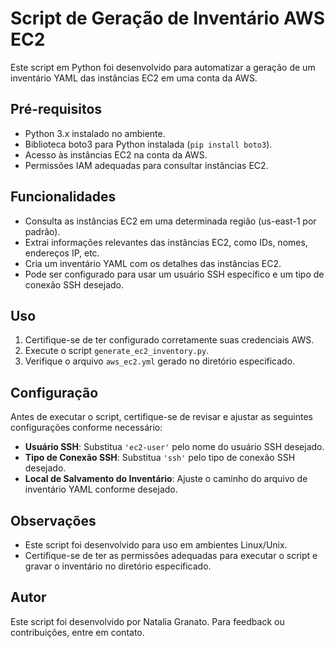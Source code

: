 # Script de Geração de Inventário AWS EC2

Este script em Python foi desenvolvido para automatizar a geração de um inventário YAML das instâncias EC2 em uma conta da AWS.

## Pré-requisitos

- Python 3.x instalado no ambiente.
- Biblioteca boto3 para Python instalada (`pip install boto3`).
- Acesso às instâncias EC2 na conta da AWS.
- Permissões IAM adequadas para consultar instâncias EC2.

## Funcionalidades

- Consulta as instâncias EC2 em uma determinada região (us-east-1 por padrão).
- Extrai informações relevantes das instâncias EC2, como IDs, nomes, endereços IP, etc.
- Cria um inventário YAML com os detalhes das instâncias EC2.
- Pode ser configurado para usar um usuário SSH específico e um tipo de conexão SSH desejado.

## Uso

1. Certifique-se de ter configurado corretamente suas credenciais AWS.
2. Execute o script `generate_ec2_inventory.py`.
3. Verifique o arquivo `aws_ec2.yml` gerado no diretório especificado.

## Configuração

Antes de executar o script, certifique-se de revisar e ajustar as seguintes configurações conforme necessário:

- **Usuário SSH**: Substitua `'ec2-user'` pelo nome do usuário SSH desejado.
- **Tipo de Conexão SSH**: Substitua `'ssh'` pelo tipo de conexão SSH desejado.
- **Local de Salvamento do Inventário**: Ajuste o caminho do arquivo de inventário YAML conforme desejado.

## Observações

- Este script foi desenvolvido para uso em ambientes Linux/Unix.
- Certifique-se de ter as permissões adequadas para executar o script e gravar o inventário no diretório especificado.

## Autor

Este script foi desenvolvido por Natalia Granato. Para feedback ou contribuições, entre em contato.


